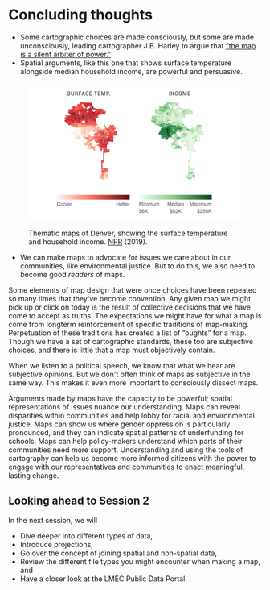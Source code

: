 

# Concluding thoughts

* Some cartographic choices are made consciously, but some are made unconsciously, leading cartographer J.B. Harley to argue that [“the map is a silent arbiter of power.”](https://quod.lib.umich.edu/p/passages/4761530.0003.008/--deconstructing-the-map?rgn=main;view=fulltext)
* Spatial arguments, like this one that shows surface temperature alongside median household income, are powerful and persuasive.

<figure>

![Two thematic maps, one showing household income and one showing temperature in Denver](./media/HeatIncomeMapDenver.jpeg)

<figcaption>

Thematic maps of Denver, showing the surface temperature and household income. [NPR](https://www.npr.org/2019/09/03/754044732/as-rising-heat-bakes-u-s-cities-the-poor-often-feel-it-most) (2019).

</figcaption>
</figure>

* We can make maps to advocate for issues we care about in our communities, like environmental justice. But to do this, we also need to become good *readers* of maps.

<hideable title = "Maps as visual arguments">

 Some elements of map design that were once choices have been repeated so many times that they've become convention. Any given map we might pick up or click on today is the result of collective decisions that we have come to accept as truths. The expectations we might have for what a map is come from longterm reinforcement of specific traditions of map-making. Perpetuation of these traditions has created a list of “oughts” for a map. Though we have a set of cartographic standards, these too are subjective choices, and there is little that a map must objectively contain.

When we listen to a political speech, we know that what we hear are subjective opinions. But we don't often think of maps as subjective in the same way. This makes it even more important to consciously dissect maps.

Arguments made by maps have the capacity to be powerful; spatial representations of issues nuance our understanding. Maps can reveal disparities within communities and help lobby for racial and environmental justice. Maps can show us where gender oppression is particularly pronounced, and they can indicate spatial patterns of underfunding for schools. Maps can help policy-makers understand which parts of their communities need more support. Understanding and using the tools of cartography can help us become more informed citizens with the power to engage with our representatives and communities to enact meaningful, lasting change.

</hideable>

## Looking ahead to Session 2

In the next session, we will

* Dive deeper into different types of data,
* Introduce projections,
* Go over the concept of joining spatial and non-spatial data,
* Review the different file types you might encounter when making a map, and
* Have a closer look at the LMEC Public Data Portal.
